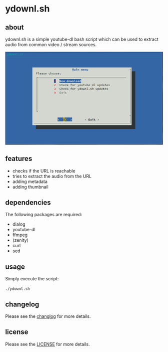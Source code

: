 # ydownl.sh


## about
ydownl.sh is a simple youtube-dl bash script which can be used to extract audio from common video / stream sources.

![alt text](https://raw.githubusercontent.com/yafp/ydownl.sh/main/docs/current_output.png)


## features
* checks if the URL is reachable
* tries to extract the audio from the URL
* adding metadata
* adding thumbnail


## dependencies
The following packages are required:

* dialog
* youtube-dl
* ffmpeg
* (zenity)
* curl
* sed

## usage
Simply execute the script:

`./ydownl.sh`


## changelog
Please see the [changlog](docs/CHANGELOG.md) for more details.


## license
Please see the [LICENSE](LICENSE) for more details.


